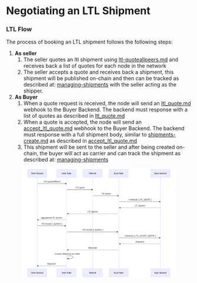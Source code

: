 # Negotiating an LTL Shipment

### LTL Flow

The process of booking an LTL shipment follows the following steps:

1. **As seller**
   1. The seller quotes an ltl shipment using [ltl-quoteallpeers.md](managing-an-ltl-shipment/ltl-quoteallpeers.md "mention") and receives back a list of quotes for each node in the network
   2. The seller accepts a quote and receives back a shipment, this shipment will be published on-chain and then can be tracked as described at: [managing-shipments](../managing-shipments/ "mention") with the seller acting as the shipper.
2. **As Buyer**
   1. When a quote request is received, the node will send an [ltl\_quote.md](../integration-guides/network-interfaces/webhooks/ltl\_quote.md "mention") webhook to the Buyer Backend.  The backend must response with a list of quotes as described in [ltl\_quote.md](../integration-guides/network-interfaces/webhooks/ltl\_quote.md "mention")
   2. When a quote is accepted, the node will send an [accept\_ltl\_quote.md](../integration-guides/network-interfaces/webhooks/accept\_ltl\_quote.md "mention") webhook to the Buyer Backend.  The backend must response with a full shipment body, similar to [shipments-create.md](managing-an-ftl-shipment/shipments-create.md "mention") as described in [accept\_ltl\_quote.md](../integration-guides/network-interfaces/webhooks/accept\_ltl\_quote.md "mention")
   3. This shipment will be sent to the seller and after being created on-chain, the buyer will act as carrier and can track the shipment as described at: [managing-shipments](../managing-shipments/ "mention")

<figure><img src="../.gitbook/assets/image (1).png" alt=""><figcaption></figcaption></figure>
